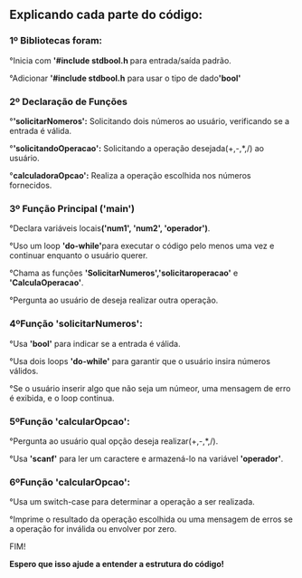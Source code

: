 <h2>Explicando cada parte do código:</h2>
<h3>1º Bibliotecas foram:</h3>
  °Inicia com <strong>'#include stdbool.h </strong> para entrada/saída padrão.
  <p></p>
  °Adicionar <strong>'#include stdbool.h</strong> para usar o tipo de dado<strong>'bool'</strong>
  <p></p>
<h3>2º Declaração de Funções</h3>
  °<strong>'solicitarNomeros':</strong> Solicitando dois números ao usuário, verificando se a entrada é válida.
  <p></p>
  °<strong>'solicitandoOperacao':</strong> Solicitando a operação desejada(+,-,*,/) ao usuário.
  <p></p>
  °<strong>calculadoraOpcao':</strong> Realiza a operação escolhida nos números fornecidos.
  <p></p>
<h3>3º Função Principal ('main')</h3>
  °Declara variáveis locais<strong>('num1', 'num2', 'operador')</strong>.
  <p></p>
  °Uso um loop <strong>'do-while'</strong>para executar o código pelo menos uma vez e continuar enquanto o usuário querer.
  <p></p>
  °Chama as funções <strong>'SolicitarNumeros','solicitaroperacao'</strong> e <strong>'CalculaOperacao'</strong>.
  <p></p>
  °Pergunta ao usuário de deseja realizar outra operação.
  <p></p>
<h3>4ºFunção 'solicitarNumeros':</h3>
  °Usa <strong>'bool'</strong> para indicar se a entrada é válida.
  <p></p>
  °Usa dois loops <strong>'do-while'</strong> para garantir que o usuário insira números válidos.
  <p></p>
  °Se o usuário inserir algo que não seja um númeor, uma mensagem de erro é exibida, e o loop continua.
  <p></p>
<h3>5ºFunção 'calcularOpcao':</h3>
  °Pergunta ao usuário qual opção deseja realizar(+,-,*,/).
  <p></p>
  °Usa <strong>'scanf'</strong> para ler um caractere e armazená-lo na variável <strong>'operador'</strong>.
  <p></p>
<h3>6ºFunção 'calcularOpcao':</h3>
  °Usa um switch-case para determinar a operação a ser realizada.
  <p></p>
  °Imprime o resultado da operação escolhida ou uma mensagem de erros se a operação for inválida ou envolver por zero.
  <p>FIM!</p>
  <strong>Espero que isso ajude a entender a estrutura do código!</strong>
  
  

  
   
